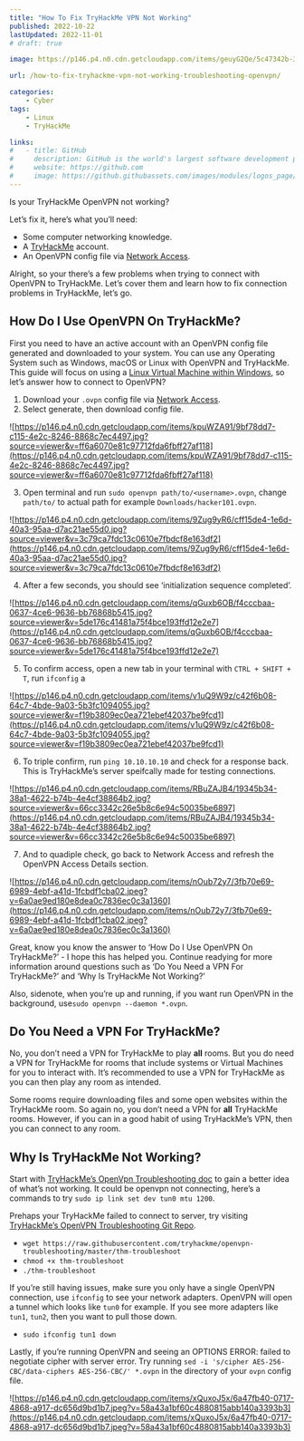 ```yaml
---
title: "How To Fix TryHackMe VPN Not Working"
published: 2022-10-22
lastUpdated: 2022-11-01
# draft: true

image: https://p146.p4.n0.cdn.getcloudapp.com/items/geuyG2Qe/5c47342b-3538-44ff-a654-719076a0902f.jpeg?v=286811a9d1a35788922a9ace8194e936

url: /how-to-fix-tryhackme-vpn-not-working-troubleshooting-openvpn/ 

categories: 
    - Cyber
tags:
    - Linux
    - TryHackMe

links:
#   - title: GitHub
#     description: GitHub is the world's largest software development platform.
#     website: https://github.com
#     image: https://github.githubassets.com/images/modules/logos_page/GitHub-Mark.png
---
```


Is your TryHackMe OpenVPN not working? 

Let’s fix it, here’s what you’ll need:

- Some computer networking knowledge.
- A [TryHackMe](https://tryhackme.com/) account.
- An OpenVPN config file via [Network Access](https://tryhackme.com/access).

Alright, so your there’s a few problems when trying to connect with OpenVPN to TryHackMe. Let’s cover them and learn how to fix connection problems in TryHackMe, let’s go.

## How Do I Use OpenVPN On TryHackMe?

First you need to have an active account with an OpenVPN config file generated and downloaded to your system. You can use any Operating System such as Windows, macOS or Linux with OpenVPN and TryHackMe. This guide will focus on using a [Linux Virtual Machine within Windows](https://mrash.co/how-to-setup-ubuntu-using-virtualbox/), so let’s answer how to connect to OpenVPN?

1. Download your `.ovpn` config file via [Network Access](https://tryhackme.com/access). 
2. Select generate, then download config file.
    
![https://p146.p4.n0.cdn.getcloudapp.com/items/kpuWZA91/9bf78dd7-c115-4e2c-8246-8868c7ec4497.jpg?source=viewer&v=ff6a6070e81c97712fda6fbff27af118](https://p146.p4.n0.cdn.getcloudapp.com/items/kpuWZA91/9bf78dd7-c115-4e2c-8246-8868c7ec4497.jpg?source=viewer&v=ff6a6070e81c97712fda6fbff27af118)
    
3. Open terminal and run `sudo openvpn path/to/<username>.ovpn`, change `path/to/` to actual path for example `Downloads/hacker101.ovpn`.
    
![https://p146.p4.n0.cdn.getcloudapp.com/items/9Zug9yR6/cff15de4-1e6d-40a3-95aa-d7ac21ae55d0.jpg?source=viewer&v=3c79ca7fdc13c0610e7fbdcf8e163df2](https://p146.p4.n0.cdn.getcloudapp.com/items/9Zug9yR6/cff15de4-1e6d-40a3-95aa-d7ac21ae55d0.jpg?source=viewer&v=3c79ca7fdc13c0610e7fbdcf8e163df2)
    
4. After a few seconds, you should see ‘initialization sequence completed’. 
    
![https://p146.p4.n0.cdn.getcloudapp.com/items/qGuxb6OB/f4cccbaa-0637-4ce6-9636-bb76868b5415.jpg?source=viewer&v=5de176c41481a75f4bce193ffd12e2e7](https://p146.p4.n0.cdn.getcloudapp.com/items/qGuxb6OB/f4cccbaa-0637-4ce6-9636-bb76868b5415.jpg?source=viewer&v=5de176c41481a75f4bce193ffd12e2e7)
    
5. To confirm access, open a new tab in your terminal with `CTRL + SHIFT + T`, run `ifconfig` a
    
![https://p146.p4.n0.cdn.getcloudapp.com/items/v1uQ9W9z/c42f6b08-64c7-4bde-9a03-5b3fc1094055.jpg?source=viewer&v=f19b3809ec0ea721ebef42037be9fcd1](https://p146.p4.n0.cdn.getcloudapp.com/items/v1uQ9W9z/c42f6b08-64c7-4bde-9a03-5b3fc1094055.jpg?source=viewer&v=f19b3809ec0ea721ebef42037be9fcd1)
    
6. To triple confirm, run `ping 10.10.10.10` and check for a response back. This is TryHackMe’s server speifcally made for testing connections.
    
![https://p146.p4.n0.cdn.getcloudapp.com/items/RBuZAJB4/19345b34-38a1-4622-b74b-4e4cf38864b2.jpg?source=viewer&v=66cc3342c26e5b8c6e94c50035be6897](https://p146.p4.n0.cdn.getcloudapp.com/items/RBuZAJB4/19345b34-38a1-4622-b74b-4e4cf38864b2.jpg?source=viewer&v=66cc3342c26e5b8c6e94c50035be6897)
    
7. And to quadiple check, go back to Network Access and refresh the OpenVPN Access Details section.
    
![https://p146.p4.n0.cdn.getcloudapp.com/items/nOub72y7/3fb70e69-6989-4ebf-a41d-1fcbdf1cba02.jpeg?v=6a0ae9ed180e8dea0c7836ec0c3a1360](https://p146.p4.n0.cdn.getcloudapp.com/items/nOub72y7/3fb70e69-6989-4ebf-a41d-1fcbdf1cba02.jpeg?v=6a0ae9ed180e8dea0c7836ec0c3a1360)
    

Great, know you know the answer to ‘How Do I Use OpenVPN On TryHackMe?’ - I hope this has helped you. Continue readying for more information around questions such as ‘Do You Need a VPN For TryHackMe?’ and ‘Why Is TryHackMe Not Working?’

Also, sidenote, when you’re up and running, if you want run OpenVPN in the background, use`sudo openvpn --daemon *.ovpn`.

## Do You Need a VPN For TryHackMe?

No, you don’t need a VPN for TryHackMe to play **all** rooms. But you do need a VPN for TryHackMe for rooms that include systems or Virtual Machines for you to interact with. It’s recommended to use a VPN for TryHackMe as you can then play any room as intended.

Some rooms require downloading files and some open websites within the TryHackMe room. So again no, you don’t need a VPN for **all** TryHackMe rooms. However, if you can in a good habit of using TryHackMe’s VPN, then you can connect to any room.

## Why Is TryHackMe Not Working?

Start with [TryHackMe’s OpenVpn Troubleshooting doc](https://docs.tryhackme.com/docs/openvpn/troubleshooting/openvpn-troubleshooting/) to gain a better idea of what’s not working. It could be openvpn not connecting, here’s a commands to try `sudo ip link set dev tun0 mtu 1200`.

Prehaps your TryHackMe failed to connect to server, try visiting [TryHackMe’s OpenVPN Troubleshooting Git Repo](https://github.com/tryhackme/openvpn-troubleshooting).

- `wget https://raw.githubusercontent.com/tryhackme/openvpn-troubleshooting/master/thm-troubleshoot`
- `chmod +x thm-troubleshoot`
- `./thm-troubleshoot`

If you’re still having issues, make sure you only have a single OpenVPN connection, use `ifconfig` to see your network adapters. OpenVPN will open a tunnel which looks like `tun0` for example. If you see more adapters like `tun1`, `tun2`, then you want to pull those down.

- `sudo ifconfig tun1 down`

Lastly, if you’re running OpenVPN and seeing an OPTIONS ERROR: failed to negotiate cipher with server error. Try running `sed -i 's/cipher AES-256-CBC/data-ciphers AES-256-CBC/' *.ovpn` in the directory of your `ovpn` config file.

![https://p146.p4.n0.cdn.getcloudapp.com/items/xQuxoJ5x/6a47fb40-0717-4868-a917-dc656d9bd1b7.jpeg?v=58a43a1bf60c4880815abb140a3393b3](https://p146.p4.n0.cdn.getcloudapp.com/items/xQuxoJ5x/6a47fb40-0717-4868-a917-dc656d9bd1b7.jpeg?v=58a43a1bf60c4880815abb140a3393b3)